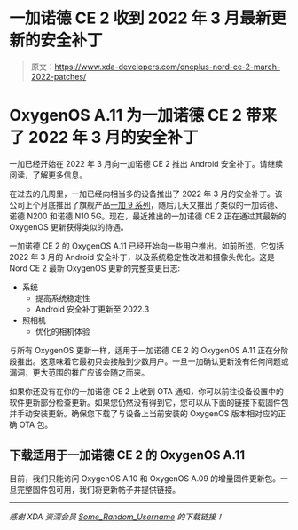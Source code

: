 # 一加诺德 CE 2 收到 2022 年 3 月最新更新的安全补丁

> 原文：<https://www.xda-developers.com/oneplus-nord-ce-2-march-2022-patches/>

# OxygenOS A.11 为一加诺德 CE 2 带来了 2022 年 3 月的安全补丁

一加已经开始在 2022 年 3 月向一加诺德 CE 2 推出 Android 安全补丁。请继续阅读，了解更多信息。

在过去的几周里，一加已经向相当多的设备推出了 2022 年 3 月的安全补丁。该公司上个月底推出了旗舰产品[一加 9 系列](https://www.xda-developers.com/oneplus-9/)，随后几天又推出了类似的一加诺德、诺德 N200 和诺德 N10 5G。现在，最近推出的一加诺德 CE 2 正在通过其最新的 OxygenOS 更新获得类似的待遇。

一加诺德 CE 2 的 OxygenOS A.11 已经开始向一些用户推出。如前所述，它包括 2022 年 3 月的 Android 安全补丁，以及系统稳定性改进和摄像头优化。这是 Nord CE 2 最新 OxygenOS 更新的完整变更日志:

*   系统
    *   提高系统稳定性
    *   Android 安全补丁更新至 2022.3
*   照相机
    *   优化的相机体验

与所有 OxygenOS 更新一样，适用于一加诺德 CE 2 的 OxygenOS A.11 正在分阶段推出。这意味着它最初只会接触到少数用户。一旦一加确认更新没有任何问题或漏洞，更大范围的推广应该会随之而来。

如果你还没有在你的一加诺德 CE 2 上收到 OTA 通知，你可以前往设备设置中的软件更新部分检查更新。如果您仍然没有得到它，您可以从下面的链接下载固件包并手动安装更新。确保您下载了与设备上当前安装的 OxygenOS 版本相对应的正确 OTA 包。

## 下载适用于一加诺德 CE 2 的 OxygenOS A.11

目前，我们只能访问 OxygenOS A.10 和 OxygenOS A.09 的增量固件更新包。一旦完整固件包可用，我们将更新帖子并提供链接。

* * *

*感谢 XDA 资深会员 [Some_Random_Username](https://forum.xda-developers.com/m/some_random_username.8234677/) 的下载链接！*